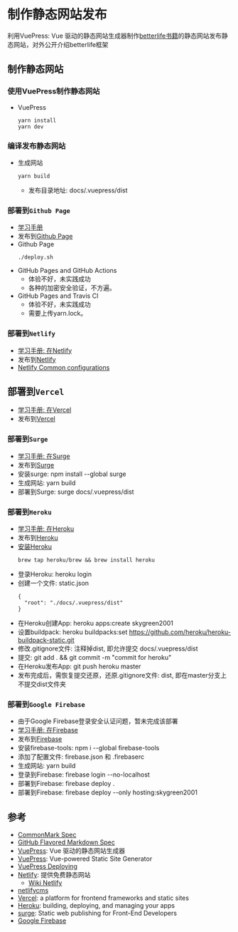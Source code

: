 # 制作静态网站发布

利用VuePress: Vue 驱动的静态网站生成器制作[betterlife书籍](https://github.com/skygreen2001/betterlife.book)的静态网站发布静态网站，对外公开介绍betterlife框架

## 制作静态网站

### 使用VuePress制作静态网站
  - VuePress
    ```
    yarn install
    yarn dev
    ```
### 编译发布静态网站
  - 生成网站
    ```
    yarn build
    ```
    - 发布目录地址: docs/.vuepress/dist

### 部署到`Github Page`
  - [学习手册](https://skygreen2001.github.io)
  - 发布到[Github Page](https://vuepress.vuejs.org/guide/deploy.html#github-pages)
  - Github Page
    ```
    ./deploy.sh
    ```
  - GitHub Pages and GitHub Actions
    - 体验不好，未实践成功
    - 各种的加密安全验证，不方遍。
  - GitHub Pages and Travis CI
    - 体验不好，未实践成功
    - 需要上传yarn.lock。

### 部署到`Netlify`
  - [学习手册: 在Netlify](https://skygreen2001.netlify.app)
  - 发布到[Netlify](https://vuepress.vuejs.org/guide/deploy.html#netlify)
  - [Netlify Common configurations](https://docs.netlify.com/configure-builds/common-configurations/#vuepress)

## 部署到`Vercel`
  - [学习手册: 在Vercel](https://skygreen2001.vercel.app/)
  - 发布到[Vercel](https://vuepress.vuejs.org/guide/deploy.html#heroku)

### 部署到`Surge`
  - [学习手册: 在Surge](https://skygreen2001.surge.sh/)
  - 发布到[Surge](https://vuepress.vuejs.org/guide/deploy.html#surge)
  - 安装surge: npm install --global surge
  - 生成网站: yarn build
  - 部署到Surge: surge docs/.vuepress/dist

### 部署到`Heroku`
  - [学习手册: 在Heroku](https://skygreen2001.herokuapp.com)
  - 发布到[Heroku](https://vuepress.vuejs.org/guide/deploy.html#heroku)
  - [安装Heroku](https://devcenter.heroku.com/articles/heroku-cli#download-and-install)
    ```
    brew tap heroku/brew && brew install heroku
    ```
  - 登录Heroku: heroku login
  - 创建一个文件: static.json
    ```
    {
      "root": "./docs/.vuepress/dist"
    }
    ```
  - 在Heroku创建App: heroku apps:create skygreen2001
  - 设置buildpack: heroku buildpacks:set https://github.com/heroku/heroku-buildpack-static.git
  - 修改.gitignore文件: 注释掉dist, 即允许提交 docs/.vuepress/dist
  - 提交: git add . && git commit -m "commit for heroku"
  - 在Heroku发布App: git push heroku master
  - 发布完成后，需恢复提交还原，还原.gitignore文件: dist, 即在master分支上不提交dist文件夹

### 部署到`Google Firebase`
  - 由于Google Firebase登录安全认证问题，暂未完成该部署
  - [学习手册: 在Firebase](https://skygreen2001.web.app)
  - 发布到[Firebase](https://vuepress.vuejs.org/guide/deploy.html#google-firebase)
  - 安装firebase-tools: npm i --global firebase-tools
  - 添加了配置文件: firebase.json 和 .firebaserc
  - 生成网站: yarn build
  - 登录到Firebase: firebase login --no-localhost
  - 部署到Firebase: firebase deploy .
  - 部署到Firebase: firebase deploy --only hosting:skygreen2001

## 参考

  - [CommonMark Spec](https://spec.commonmark.org/)
  - [GitHub Flavored Markdown Spec](https://github.github.com/gfm/)
  - [VuePress](https://vuepress.vuejs.org/zh/): Vue 驱动的静态网站生成器
  - [VuePress](https://vuepress.vuejs.org): Vue-powered Static Site Generator
  - [VuePress Deploying](https://vuepress.vuejs.org/guide/deploy.html)
  - [Netlify](https://www.netlify.com): 提供免费静态网站
    - [Wiki Netlify](https://en.wikipedia.org/wiki/Netlify)
  - [netlifycms](https://www.netlifycms.org/)
  - [Vercel](https://vercel.com): a platform for frontend frameworks and static sites
  - [Heroku](https://devcenter.heroku.com/): building, deploying, and managing your apps
  - [surge](https://surge.sh): Static web publishing for Front-End Developers
  - [Google Firebase](https://firebase.google.com/)
